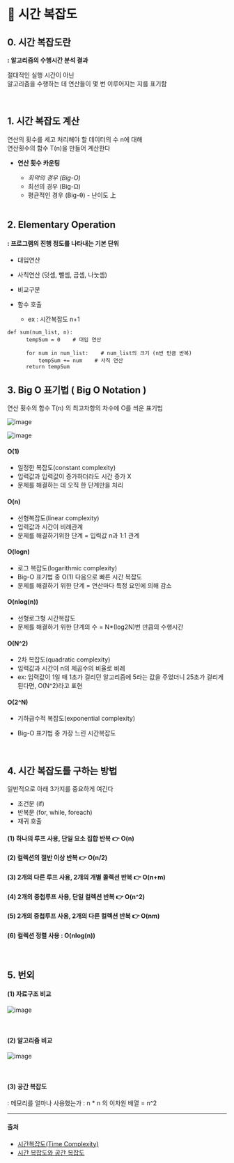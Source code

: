 # 🧭 시간 복잡도

## 0. **시간 복잡도란**
**: 알고리즘의 수행시간 분석 결과**

절대적인 실행 시간이 아닌  
알고리즘을 수행하는 데 연산들이 몇 번 이루어지는 지를 표기함

<br>

## 1. 시간 복잡도 계산
연산의 횟수를 세고 처리해야 할 데이터의 수 n에 대해  
연산횟수의 함수 T(n)을 만들어 계산한다


- **연산 횟수 카운팅**
    - _최악의 경우 (Big-O)_ 
    - 최선의 경우 (Big-Ω)
    - 평균적인 경우 (Big-θ) - 난이도 上
  
  
    <br>
  
  
## 2. Elementary Operation
#### : 프로그램의 진행 정도를 나타내는 기본 단위
- 대입연산
- 사칙연산 (덧셈, 뺄셈, 곱셈, 나눗셈)
- 비교구문
- 함수 호출

  - ex : 시간복잡도 n+1
      
```
def sum(num_list, n):
      tempSum = 0    # 대입 연산

      for num in num_list:    # num_list의 크기 (n번 만큼 반복)
          tempSum += num    # 사칙 연산
      return tempSum 
 ```
  
  
  
  
## 3. Big O 표기법 ( Big O Notation )

연산 횟수의 함수 T(n) 의 최고차항의 차수에 O를 씌운 표기법



![image](https://user-images.githubusercontent.com/63834758/232824700-8162a797-8a50-425d-8cb2-c4bce591c56d.png)

![image](https://user-images.githubusercontent.com/63834758/232930091-a03784c5-f57f-467a-a0e0-93ddde9aeeee.png)



#### O(1)
- 일정한 복잡도(constant complexity)
- 입력값과 입력값이 증가하더라도 시간 증가 X
- 문제를 해결하는 데 오직 한 단계만을 처리

#### O(n)
- 선형복잡도(linear complexity)
- 입력값과 시간이 비례관계
- 문제를 해결하기위한 단계 = 입력값 n과 1:1 관계
 
#### O(logn)
- 로그 복잡도(logarithmic complexity)
- Big-O 표기법 중 O(1) 다음으로 빠른 시간 복잡도
- 문제를 해결하기 위한 단계 = 연산마다 특정 요인에 의해 감소

#### O(nlog(n))
- 선형로그형 시간복잡도
- 문제를 해결하기 위한 단계의 수 = N*(log2N)번 만큼의 수행시간


#### O(N^2)
- 2차 복잡도(quadratic complexity)
- 입력값과 시간이 n의 제곱수의 비율로 비례
- ex: 입력값이 1일 때 1초가 걸리던 알고리즘에 
      5라는 값을 주었더니 25초가 걸리게 된다면, O(N^2)라고 표현

#### O(2^N)
- 기하급수적 복잡도(exponential complexity)
- Big-O 표기법 중 가장 느린 시간복잡도
 
  
  <br>
  
## 4. 시간 복잡도를 구하는 방법

일반적으로 아래 3가지를 중요하게 여긴다
- 조건문 (if)
- 반복문 (for, while, foreach)
- 재귀 호출

#### (1) 하나의 루프 사용, 단일 요소 집합 반복 👉 O(n)
#### (2) 컬렉션의 절반 이상 반복 👉 O(n/2) 
#### (3) 2개의 다른 루프 사용, 2개의 개별 콜렉션 반복 👉 O(n+m)
#### (4) 2개의 중첩루프 사용, 단일 컬렉션 반복 👉 O(n^2)
#### (5) 2개의 중첩루프 사용, 2개의 다른 컬렉션 반복 👉 O(nm)
#### (6) 컬렉션 정렬 사용 : O(nlog(n))


  <br>
  
## 5. 번외

#### (1) 자료구조 비교

![image](https://user-images.githubusercontent.com/63834758/232931034-7682331e-2043-4f5b-a105-fc8b864869cd.png)

  <br>
  
  
#### (2) 알고리즘 비교

![image](https://user-images.githubusercontent.com/63834758/232931062-d6e02a94-d7ce-4119-81bd-6aaef2e21b30.png)

  <br>
  
#### (3) 공간 복잡도
: 메모리를 얼마나 사용했는가 
: n * n 의 이차원 배열 = n^2


<hr>

#### 출처
- [시간복잡도(Time Complexity)](https://king-ja.tistory.com/80)
- [시간 복잡도와 공간 복잡도](https://velog.io/@kkookk55/CS%EC%A7%80%EC%8B%9D-%EC%8B%9C%EA%B0%84-%EB%B3%B5%EC%9E%A1%EB%8F%84%EC%99%80-%EA%B3%B5%EA%B0%84-%EB%B3%B5%EC%9E%A1%EB%8F%84)
